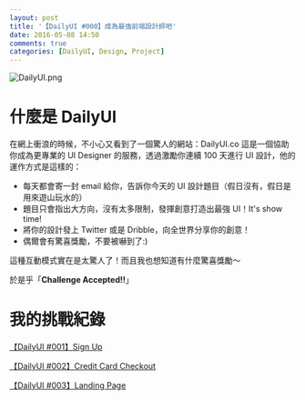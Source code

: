```yaml
---
layout: post
title: '【DailyUI #000】成為最強前端設計師吧'
date: 2016-05-08 14:50
comments: true
categories: [DailyUI, Design, Project]
---
```

![DailyUI.png](https://i.imgur.com/yMgo3z4.jpg)

# 什麼是 DailyUI

在網上衝浪的時候，不小心又看到了一個驚人的網站：DailyUI.co
這是一個協助你成為更專業的 UI Designer 的服務，透過激勵你連續 100 天進行 UI 設計，他的運作方式是這樣的：

<!-- more -->

- 每天都會寄一封 email 給你，告訴你今天的 UI 設計題目（假日沒有，假日是用來遊山玩水的）
- 題目只會指出大方向，沒有太多限制，發揮創意打造出最強 UI！It's show time!
- 將你的設計發上 Twitter 或是 Dribble，向全世界分享你的創意！
- 偶爾會有驚喜獎勵，不要被嚇到了:)

這種互動模式實在是太驚人了！而且我也想知道有什麼驚喜獎勵～

於是乎「**Challenge Accepted!!**」

# 我的挑戰紀錄

[【DailyUI #001】Sign Up](https://easonchang.com/2016/05/09/dailyui-001-sign-up/)

[【DailyUI #002】Credit Card Checkout](https://easonchang.com/2016/05/09/dailyui-002-credit-card-checkout/)

[【DailyUI #003】Landing Page](https://easonchang.com/2016/05/10/dailyui-003-landing-page/)